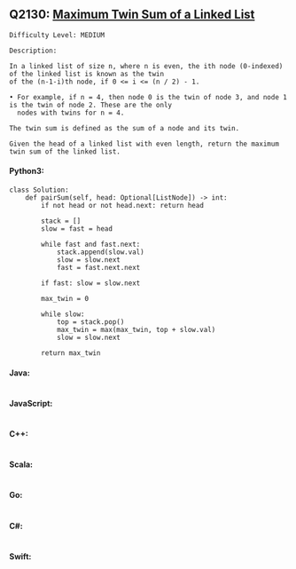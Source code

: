 ## Q2130: [Maximum Twin Sum of a Linked List](https://leetcode.com/problems/maximum-twin-sum-of-a-linked-list/)

```
Difficulty Level: MEDIUM
```

```
Description:

In a linked list of size n, where n is even, the ith node (0-indexed) of the linked list is known as the twin
of the (n-1-i)th node, if 0 <= i <= (n / 2) - 1.

• For example, if n = 4, then node 0 is the twin of node 3, and node 1 is the twin of node 2. These are the only
  nodes with twins for n = 4.

The twin sum is defined as the sum of a node and its twin.

Given the head of a linked list with even length, return the maximum twin sum of the linked list.
```

#### Python3:

```
class Solution:
    def pairSum(self, head: Optional[ListNode]) -> int:
        if not head or not head.next: return head

        stack = []
        slow = fast = head
            
        while fast and fast.next:
            stack.append(slow.val)
            slow = slow.next
            fast = fast.next.next

        if fast: slow = slow.next

        max_twin = 0

        while slow:
            top = stack.pop()
            max_twin = max(max_twin, top + slow.val)
            slow = slow.next

        return max_twin
```

#### Java:

```

```

#### JavaScript:

```

```

#### C++:

```

```

#### Scala:

```

```

#### Go:

```

```

#### C#:

```

```

#### Swift:

```

```